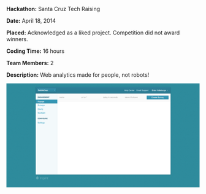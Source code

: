 **Hackathon:** Santa Cruz Tech Raising

**Date:** April 18, 2014

**Placed:** Acknowledged as a liked project. Competition did not award winners.

**Coding Time:** 16 hours

**Team Members:** 2

**Description:** Web analytics made for people, not robots!

![Imprint](https://github.com/bvallelunga/imprint/raw/master/screenshot.png)
